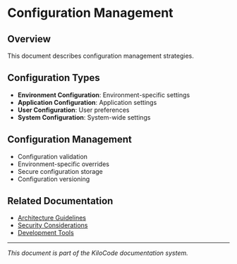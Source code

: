 # Configuration Management

## Overview
This document describes configuration management strategies.

## Configuration Types
- **Environment Configuration**: Environment-specific settings
- **Application Configuration**: Application settings
- **User Configuration**: User preferences
- **System Configuration**: System-wide settings

## Configuration Management
- Configuration validation
- Environment-specific overrides
- Secure configuration storage
- Configuration versioning

## Related Documentation
- [Architecture Guidelines](ARCHITECTURE_GUIDELINES.md)
- [Security Considerations](SECURITY_CONSIDERATIONS.md)
- [Development Tools](DEVELOPMENT_TOOLS.md)

---
*This document is part of the KiloCode documentation system.*
